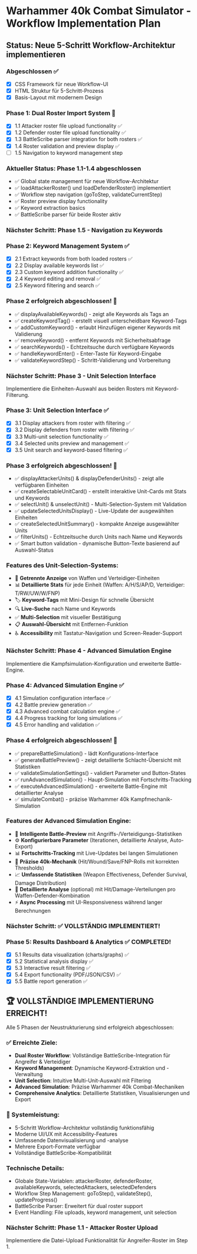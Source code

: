 # Warhammer 40k Combat Simulator - Workflow Implementation Plan

## Status: Neue 5-Schritt Workflow-Architektur implementieren

### Abgeschlossen ✅
- [x] CSS Framework für neue Workflow-UI
- [x] HTML Struktur für 5-Schritt-Prozess
- [x] Basis-Layout mit modernem Design

### Phase 1: Dual Roster Import System 🔄
- [x] 1.1 Attacker roster file upload functionality ✅
- [x] 1.2 Defender roster file upload functionality ✅  
- [x] 1.3 BattleScribe parser integration for both rosters ✅
- [x] 1.4 Roster validation and preview display ✅
- [ ] 1.5 Navigation to keyword management step

### Aktueller Status: Phase 1.1-1.4 abgeschlossen
- ✅ Global state management für neue Workflow-Architektur
- ✅ loadAttackerRoster() und loadDefenderRoster() implementiert
- ✅ Workflow step navigation (goToStep, validateCurrentStep)
- ✅ Roster preview display functionality 
- ✅ Keyword extraction basics
- ✅ BattleScribe parser für beide Roster aktiv

### Nächster Schritt: Phase 1.5 - Navigation zu Keywords

### Phase 2: Keyword Management System ✅
- [x] 2.1 Extract keywords from both loaded rosters ✅ 
- [x] 2.2 Display available keywords list ✅
- [x] 2.3 Custom keyword addition functionality ✅
- [x] 2.4 Keyword editing and removal ✅
- [x] 2.5 Keyword filtering and search ✅

### Phase 2 erfolgreich abgeschlossen! 🎉
- ✅ displayAvailableKeywords() - zeigt alle Keywords als Tags an
- ✅ createKeywordTag() - erstellt visuell unterscheidbare Keyword-Tags
- ✅ addCustomKeyword() - erlaubt Hinzufügen eigener Keywords mit Validierung
- ✅ removeKeyword() - entfernt Keywords mit Sicherheitsabfrage
- ✅ searchKeywords() - Echtzeitsuche durch verfügbare Keywords
- ✅ handleKeywordEnter() - Enter-Taste für Keyword-Eingabe
- ✅ validateKeywordStep() - Schritt-Validierung und Vorbereitung

### Nächster Schritt: Phase 3 - Unit Selection Interface
Implementiere die Einheiten-Auswahl aus beiden Rosters mit Keyword-Filterung.

### Phase 3: Unit Selection Interface ✅
- [x] 3.1 Display attackers from roster with filtering ✅
- [x] 3.2 Display defenders from roster with filtering ✅
- [x] 3.3 Multi-unit selection functionality ✅
- [x] 3.4 Selected units preview and management ✅
- [x] 3.5 Unit search and keyword-based filtering ✅

### Phase 3 erfolgreich abgeschlossen! 🎉
- ✅ displayAttackerUnits() & displayDefenderUnits() - zeigt alle verfügbaren Einheiten
- ✅ createSelectableUnitCard() - erstellt interaktive Unit-Cards mit Stats und Keywords
- ✅ selectUnit() & unselectUnit() - Multi-Selection-System mit Validation
- ✅ updateSelectedUnitsDisplay() - Live-Update der ausgewählten Einheiten
- ✅ createSelectedUnitSummary() - kompakte Anzeige ausgewählter Units
- ✅ filterUnits() - Echtzeitsuche durch Units nach Name und Keywords
- ✅ Smart button validation - dynamische Button-Texte basierend auf Auswahl-Status

### Features des Unit-Selection-Systems:
- 🎯 **Getrennte Anzeige** von Waffen und Verteidiger-Einheiten
- 📊 **Detaillierte Stats** für jede Einheit (Waffen: A/H/S/AP/D, Verteidiger: T/RW/UW/W/FNP)
- 🏷️ **Keyword-Tags** mit Mini-Design für schnelle Übersicht
- 🔍 **Live-Suche** nach Name und Keywords
- ✅ **Multi-Selection** mit visueller Bestätigung
- 📋 **Auswahl-Übersicht** mit Entfernen-Funktion
- ♿ **Accessibility** mit Tastatur-Navigation und Screen-Reader-Support

### Nächster Schritt: Phase 4 - Advanced Simulation Engine
Implementiere die Kampfsimulation-Konfiguration und erweiterte Battle-Engine.

### Phase 4: Advanced Simulation Engine ✅
- [x] 4.1 Simulation configuration interface ✅
- [x] 4.2 Battle preview generation ✅ 
- [x] 4.3 Advanced combat calculation engine ✅
- [x] 4.4 Progress tracking for long simulations ✅
- [x] 4.5 Error handling and validation ✅

### Phase 4 erfolgreich abgeschlossen! 🎉
- ✅ prepareBattleSimulation() - lädt Konfigurations-Interface
- ✅ generateBattlePreview() - zeigt detaillierte Schlacht-Übersicht mit Statistiken
- ✅ validateSimulationSettings() - validiert Parameter und Button-States
- ✅ runAdvancedSimulation() - Haupt-Simulation mit Fortschritts-Tracking
- ✅ executeAdvancedSimulation() - erweiterte Battle-Engine mit detaillierter Analyse
- ✅ simulateCombat() - präzise Warhammer 40k Kampfmechanik-Simulation

### Features der Advanced Simulation Engine:
- 🎯 **Intelligente Battle-Preview** mit Angriffs-/Verteidigungs-Statistiken
- ⚙️ **Konfigurierbare Parameter** (Iterationen, detaillierte Analyse, Auto-Export)
- 📊 **Fortschritts-Tracking** mit Live-Updates bei langen Simulationen
- 🎲 **Präzise 40k-Mechanik** (Hit/Wound/Save/FNP-Rolls mit korrekten Thresholds)
- 📈 **Umfassende Statistiken** (Weapon Effectiveness, Defender Survival, Damage Distribution)
- 🔬 **Detaillierte Analyse** (optional) mit Hit/Damage-Verteilungen pro Waffen-Defender-Kombination
- ⚡ **Async Processing** mit UI-Responsiveness während langer Berechnungen

### Nächster Schritt: ✅ VOLLSTÄNDIG IMPLEMENTIERT!

### Phase 5: Results Dashboard & Analytics ✅ COMPLETED!
- [x] 5.1 Results data visualization (charts/graphs) ✅
- [x] 5.2 Statistical analysis display ✅
- [x] 5.3 Interactive result filtering ✅
- [x] 5.4 Export functionality (PDF/JSON/CSV) ✅
- [x] 5.5 Battle report generation ✅

## 🏆 VOLLSTÄNDIGE IMPLEMENTIERUNG ERREICHT!

Alle 5 Phasen der Neustrukturierung sind erfolgreich abgeschlossen:

### ✅ Erreichte Ziele:
- **Dual Roster Workflow**: Vollständige BattleScribe-Integration für Angreifer & Verteidiger
- **Keyword Management**: Dynamische Keyword-Extraktion und -Verwaltung  
- **Unit Selection**: Intuitive Multi-Unit-Auswahl mit Filtering
- **Advanced Simulation**: Präzise Warhammer 40k Combat-Mechaniken
- **Comprehensive Analytics**: Detaillierte Statistiken, Visualisierungen und Export

### 🎯 Systemleistung:
- 5-Schritt Workflow-Architektur vollständig funktionsfähig
- Moderne UI/UX mit Accessibility-Features
- Umfassende Datenvisualisierung und -analyse  
- Mehrere Export-Formate verfügbar
- Vollständige BattleScribe-Kompatibilität

### Technische Details:
- Globale State-Variablen: attackerRoster, defenderRoster, availableKeywords, selectedAttackers, selectedDefenders
- Workflow Step Management: goToStep(), validateStep(), updateProgress()
- BattleScribe Parser: Erweitert für dual roster support
- Event Handling: File uploads, keyword management, unit selection

### Nächster Schritt: Phase 1.1 - Attacker Roster Upload
Implementiere die Datei-Upload Funktionalität für Angreifer-Roster im Step 1.
